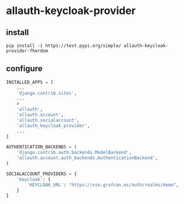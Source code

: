 # allauth-keycloak-provider

## install

`pip install -i https://test.pypi.org/simple/ allauth-keycloak-provider-fherdom`

## configure

```python
INSTALLED_APPS = [
    ...
    'django.contrib.sites',
    ...
    #
    'allauth',
    'allauth.account',
    'allauth.socialaccount',
    'allauth_keycloak_provider',
    ...
]

AUTHENTICATION_BACKENDS = (
    'django.contrib.auth.backends.ModelBackend',
    'allauth.account.auth_backends.AuthenticationBackend',
)

SOCIALACCOUNT_PROVIDERS = {
    'keycloak': {
        'KEYCLOAK_URL': "https://sso.grafcan.es/auth/realms/demo",
    }
}
```
